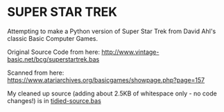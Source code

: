 # SUPER STAR TREK

Attempting to make a Python version of Super Star Trek from David Ahl's classic Basic Computer Games.

Original Source Code from here: http://www.vintage-basic.net/bcg/superstartrek.bas

Scanned from here: https://www.atariarchives.org/basicgames/showpage.php?page=157

My cleaned up source (adding about 2.5KB of whitespace only - no code changes!) is in [tidied-source.bas](tidied-source.bas)

